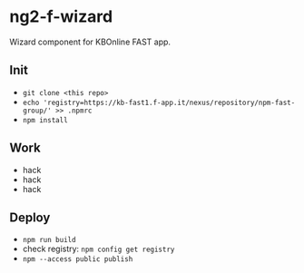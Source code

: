 ng2-f-wizard
============

Wizard component for KBOnline FAST app.

## Init
* `git clone <this repo>`
* `echo 'registry=https://kb-fast1.f-app.it/nexus/repository/npm-fast-group/' >> .npmrc`
* `npm install`

## Work
* hack
* hack
* hack

## Deploy
* `npm run build`
* check registry: `npm config get registry`
* `npm --access public publish`
